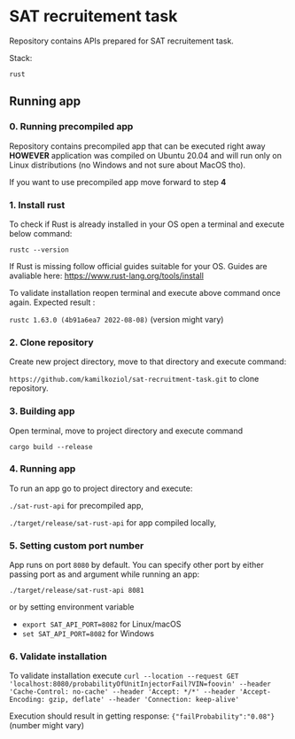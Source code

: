# SAT recruitement task

Repository contains APIs prepared for SAT recruitement task.

Stack:

`rust`

## Running app

### 0. Running precompiled app

Repository contains precompiled app that can be executed right away **HOWEVER** application was compiled on Ubuntu 20.04 and will run only on Linux distributions (no Windows and not sure about MacOS tho).

If you want to use precompiled app move forward to step **4**

### 1. Install rust

To check if Rust is already installed in your OS open a terminal and execute below command:

`rustc --version`

If Rust is missing follow official guides suitable for your OS. Guides are avaliable here: https://www.rust-lang.org/tools/install

To validate installation reopen terminal and execute above command once again. Expected result :

`rustc 1.63.0 (4b91a6ea7 2022-08-08)` (version might vary)

### 2. Clone repository

Create new project directory, move to that directory and execute command:

`https://github.com/kamilkoziol/sat-recruitment-task.git` to clone repository.

### 3. Building app

Open terminal, move to project directory and execute command

`cargo build --release`

### 4. Running app

To run an app go to project directory and execute:

`./sat-rust-api` for precompiled app,

`./target/release/sat-rust-api` for app compiled locally,

### 5. Setting custom port number

App runs on port `8080` by default. You can specify other port by either passing port as and argument while running an app:

`./target/release/sat-rust-api 8081`

or by setting environment variable

- `export SAT_API_PORT=8082` for Linux/macOS
- `set SAT_API_PORT=8082` for Windows

### 6. Validate installation

To validate installation execute
`curl --location --request GET 'localhost:8080/probabilityOfUnitInjectorFail?VIN=foovin' --header 'Cache-Control: no-cache' --header 'Accept: */*' --header 'Accept-Encoding: gzip, deflate' --header 'Connection: keep-alive'`

Execution should result in getting response:
`{"failProbability":"0.08"}` (number might vary)
